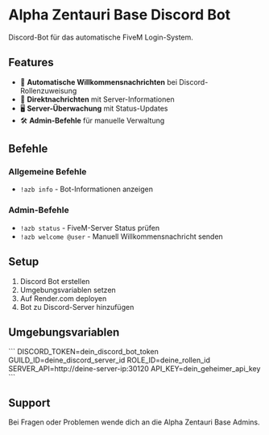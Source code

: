 # Alpha Zentauri Base Discord Bot

Discord-Bot für das automatische FiveM Login-System.

## Features

- 🔄 **Automatische Willkommensnachrichten** bei Discord-Rollenzuweisung
- 📨 **Direktnachrichten** mit Server-Informationen
- 🖥️ **Server-Überwachung** mit Status-Updates
- 🛠️ **Admin-Befehle** für manuelle Verwaltung

## Befehle

### Allgemeine Befehle
- `!azb info` - Bot-Informationen anzeigen

### Admin-Befehle
- `!azb status` - FiveM-Server Status prüfen
- `!azb welcome @user` - Manuell Willkommensnachricht senden

## Setup

1. Discord Bot erstellen
2. Umgebungsvariablen setzen
3. Auf Render.com deployen
4. Bot zu Discord-Server hinzufügen

## Umgebungsvariablen

\`\`\`
DISCORD_TOKEN=dein_discord_bot_token
GUILD_ID=deine_discord_server_id
ROLE_ID=deine_rollen_id
SERVER_API=http://deine-server-ip:30120
API_KEY=dein_geheimer_api_key
\`\`\`

## Support

Bei Fragen oder Problemen wende dich an die Alpha Zentauri Base Admins.
